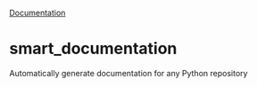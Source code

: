 [Documentation](https://jameskabbes.github.io/smart_documentation/)

# smart_documentation
Automatically generate documentation for any Python repository
